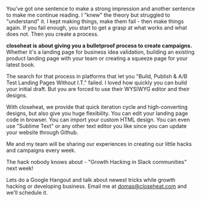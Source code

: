 You've got one sentence to make a strong impression and another sentence to make me continue reading.
I "knew" the theory but struggled to "understand" it. I kept making things, make them fail - then make things again. If you fail enough, you start to get a grasp at what works and what does not. Then you create a process.

**closeheat is about giving you a bulletproof process to create campaigns.** Whether it's a landing page for business idea validation, building an existing product landing page with your team or creating a squeeze page for your latest book.

The search for that process in platforms that let you "Build, Publish & A/B Test Landing Pages Without I.T." failed. I loved how quickly you can build your initial draft. But you are forced to use their WYSIWYG editor and their designs.

With closeheat, we provide that quick iteration cycle and high-converting designs, but also give you huge flexibility. You can edit your landing page code in browser. You can import your custom HTML design. You can even use "Sublime Text" or any other text editor you like since you can update your website through Github.

Me and my team will be sharing our experiences in creating our little hacks and campaigns every week.

The hack nobody knows about - "Growth Hacking in Slack communities" next week!

Lets do a Google Hangout and talk about newest tricks while growth hacking or developing business. Email me at domas@closeheat.com and we'll schedule it.

